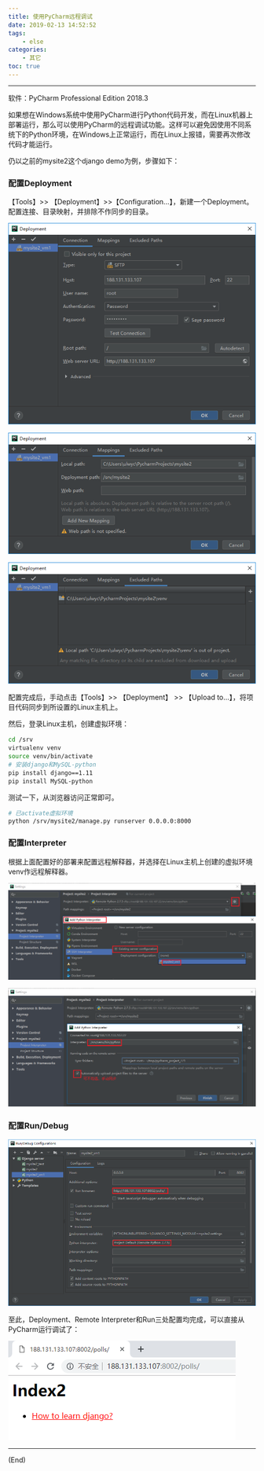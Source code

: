 ```yaml
---
title: 使用PyCharm远程调试
date: 2019-02-13 14:52:52
tags:
    - else
categories:
    - 其它
toc: true
---
```


---

软件：PyCharm Professional Edition 2018.3



如果想在Windows系统中使用PyCharm进行Python代码开发，而在Linux机器上部署运行，那么可以使用PyCharm的远程调试功能。这样可以避免因使用不同系统下的Python环境，在Windows上正常运行，而在Linux上报错，需要再次修改代码才能运行。

<!-- more -->

仍以之前的mysite2这个django demo为例，步骤如下：

### 配置Deployment

【Tools】>> 【Deployment】>>【Configuration...】，新建一个Deployment。配置连接、目录映射，并排除不作同步的目录。

![1550042018420](../assets/images2019/pycharm/1550042018420.png)

![1550045540775](../assets/images2019/pycharm/1550045540775.png)

![1550045568720](../assets/images2019/pycharm/1550045568720.png)

配置完成后，手动点击【Tools】>> 【Deployment】 >> 【Upload to...】，将项目代码同步到所设置的Linux主机上。

然后，登录Linux主机，创建虚拟环境：

```sh
cd /srv
virtualenv venv
source venv/bin/activate
# 安装django和MySQL-python
pip install django==1.11
pip install MySQL-python
```

测试一下，从浏览器访问正常即可。

```sh
# 已activate虚拟环境
python /srv/mysite2/manage.py runserver 0.0.0.0:8000
```

### 配置Interpreter

根据上面配置好的部署来配置远程解释器，并选择在Linux主机上创建的虚拟环境venv作远程解释器。

![1550043819067](../assets/images2019/pycharm/1550043819067.png)

![1550044379484](../assets/images2019/pycharm/1550044379484.png)

### 配置Run/Debug

![1550044673006](../assets/images2019/pycharm/1550044673006.png)

至此，Deployment、Remote Interpreter和Run三处配置均完成，可以直接从PyCharm运行调试了：

![1550044955274](../assets/images2019/pycharm/1550044955274.png)

---

(End)